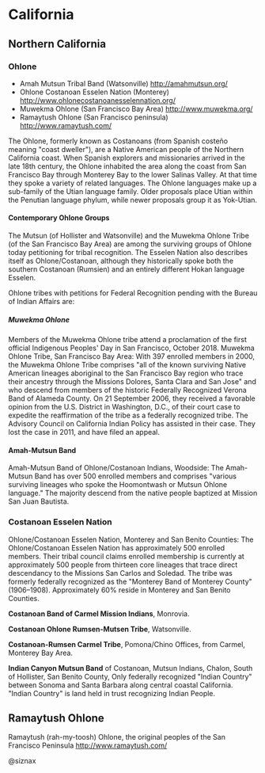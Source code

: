 # California

## Northern California

### Ohlone

* Amah Mutsun Tribal Band (Watsonville) http://amahmutsun.org/
* Ohlone Costanoan Esselen Nation (Monterey) http://www.ohlonecostanoanesselennation.org/
* Muwekma Ohlone (San Francisco Bay Area) http://www.muwekma.org/
* Ramaytush Ohlone (San Francisco peninsula)  http://www.ramaytush.com/

The Ohlone, formerly known as Costanoans (from Spanish costeño meaning
"coast dweller"), are a Native American people of the Northern
California coast. When Spanish explorers and missionaries arrived in
the late 18th century, the Ohlone inhabited the area along the coast
from San Francisco Bay through Monterey Bay to the lower Salinas
Valley. At that time they spoke a variety of related languages. The
Ohlone languages make up a sub-family of the Utian language family.
Older proposals place Utian within the Penutian language phylum, while
newer proposals group it as Yok-Utian.

#### Contemporary Ohlone Groups

The Mutsun (of Hollister and Watsonville) and the Muwekma Ohlone Tribe
(of the San Francisco Bay Area) are among the surviving groups of
Ohlone today petitioning for tribal recognition. The Esselen Nation
also describes itself as Ohlone/Costanoan, although they historically
spoke both the southern Costanoan (Rumsien) and an entirely different
Hokan language Esselen.

Ohlone tribes with petitions for Federal Recognition pending with the
Bureau of Indian Affairs are:

##### Muwekma Ohlone

Members of the Muwekma Ohlone tribe attend a proclamation of the first
official Indigenous Peoples' Day in San Francisco, October 2018.
Muwekma Ohlone Tribe, San Francisco Bay Area: 
With 397 enrolled members in 2000, the Muwekma Ohlone Tribe comprises
"all of the known surviving Native American lineages aboriginal to the
San Francisco Bay region who trace their ancestry through the Missions
Dolores, Santa Clara and San Jose" and who descend from members of the
historic Federally Recognized Verona Band of Alameda County. On 21
September 2006, they received a favorable opinion from the
U.S. District in Washington, D.C., of their court case to expedite the
reaffirmation of the tribe as a federally recognized tribe. The
Advisory Council on California Indian Policy has assisted in their
case. They lost the case in 2011, and have filed an appeal.

#### Amah-Mutsun Band

Amah-Mutsun Band of Ohlone/Costanoan Indians, Woodside:
The Amah-Mutsun Band has over 500 enrolled members and comprises
"various surviving lineages who spoke the Hoomontwash or Mutsun Ohlone
language." The majority descend from the native people baptized at
Mission San Juan Bautista.

### Costanoan Esselen Nation

Ohlone/Costanoan Esselen Nation, Monterey and San Benito Counties:
The Ohlone/Costanoan Esselen Nation has approximately 500 enrolled
members. Their tribal council claims enrolled membership is currently
at approximately 500 people from thirteen core lineages that trace
direct descendancy to the Missions San Carlos and Soledad. The tribe
was formerly federally recognized as the "Monterey Band of Monterey
County" (1906–1908). Approximately 60% reside in Monterey and San
Benito Counties.

**Costanoan Band of Carmel Mission Indians**, Monrovia.

**Costanoan Ohlone Rumsen-Mutsen Tribe**, Watsonville.

**Costanoan-Rumsen Carmel Tribe**, Pomona/Chino Offices, from Carmel,
Monterey Bay Area.

**Indian Canyon Mutsun Band** of Costanoan, Mutsun Indians, Chalon, South
of Hollister, San Benito County, Only federally recognized "Indian
Country" between Sonoma and Santa Barbara along central coastal
California. "Indian Country" is land held in trust recognizing
Indian People.

Ramaytush Ohlone
----------------

Ramaytush (rah-my-toosh) Ohlone, the original peoples of the San
Francisco Peninsula http://www.ramaytush.com/


@siznax
